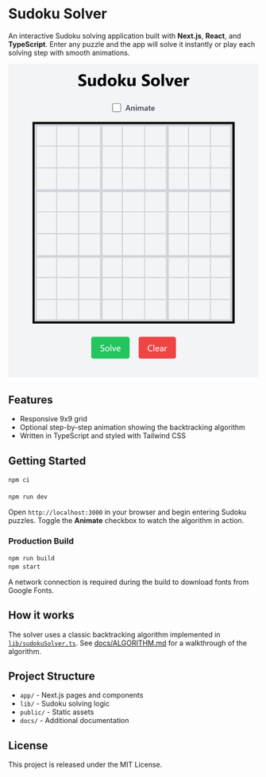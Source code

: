 # Sudoku Solver

An interactive Sudoku solving application built with **Next.js**, **React**, and **TypeScript**. Enter any puzzle and the app will solve it instantly or play each solving step with smooth animations.

![Sudoku board screenshot](public/sudoku-board.png)

## Features

- Responsive 9x9 grid 
- Optional step-by-step animation showing the backtracking algorithm
- Written in TypeScript and styled with Tailwind CSS

## Getting Started

```bash
npm ci

npm run dev
```

Open `http://localhost:3000` in your browser and begin entering Sudoku puzzles. Toggle the **Animate** checkbox to watch the algorithm in action.

### Production Build

```bash
npm run build
npm start
```

A network connection is required during the build to download fonts from Google Fonts.

## How it works

The solver uses a classic backtracking algorithm implemented in [`lib/sudokuSolver.ts`](lib/sudokuSolver.ts). See [docs/ALGORITHM.md](docs/ALGORITHM.md) for a walkthrough of the algorithm.

## Project Structure

- `app/` - Next.js pages and components
- `lib/` - Sudoku solving logic
- `public/` - Static assets
- `docs/` - Additional documentation

## License

This project is released under the MIT License.